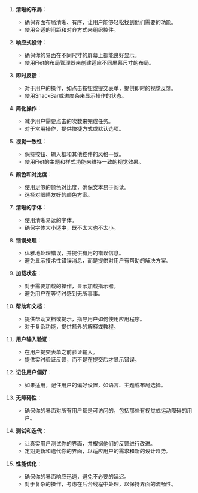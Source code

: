 
1. **清晰的布局**：
   - 确保界面布局清晰、有序，让用户能够轻松找到他们需要的功能。
   - 使用合适的间距和对齐方式来组织控件。

2. **响应式设计**：
   - 确保你的界面在不同尺寸的屏幕上都能良好显示。
   - 使用Flet的布局管理器来创建适应不同屏幕尺寸的布局。

3. **即时反馈**：
   - 对于用户的操作，如点击按钮或提交表单，提供即时的视觉反馈。
   - 使用SnackBar或进度条来显示操作的状态。

4. **简化操作**：
   - 减少用户需要点击的次数来完成任务。
   - 对于常用操作，提供快捷方式或默认选项。

5. **视觉一致性**：
   - 保持按钮、输入框和其他控件的风格一致。
   - 使用Flet的主题和样式功能来维持一致的视觉效果。

6. **颜色和对比度**：
   - 使用足够的颜色对比度，确保文本易于阅读。
   - 选择对眼睛友好的颜色方案。

7. **清晰的字体**：
   - 使用清晰易读的字体。
   - 确保字体大小适中，既不太大也不太小。

8. **错误处理**：
   - 优雅地处理错误，并提供有用的错误信息。
   - 避免显示技术性错误消息，而是提供对用户有帮助的解决方案。

9. **加载状态**：
   - 对于需要加载的操作，显示加载指示器。
   - 避免用户在等待时感到无所事事。

10. **帮助和文档**：
    - 提供帮助文档或提示，指导用户如何使用应用程序。
    - 对于复杂功能，提供额外的解释或教程。

11. **用户输入验证**：
    - 在用户提交表单之前验证输入。
    - 提供实时验证反馈，而不是在提交后才显示错误。

12. **记住用户偏好**：
    - 如果适用，记住用户的偏好设置，如语言、主题或布局选择。

13. **无障碍性**：
    - 确保你的界面对所有用户都是可访问的，包括那些有视觉或运动障碍的用户。

14. **测试和迭代**：
    - 让真实用户测试你的界面，并根据他们的反馈进行改进。
    - 定期更新和迭代你的界面，以适应用户的需求和新的设计趋势。

15. **性能优化**：
    - 确保你的界面响应迅速，避免不必要的延迟。
    - 对于复杂的操作，考虑在后台线程中处理，以保持界面的流畅性。
